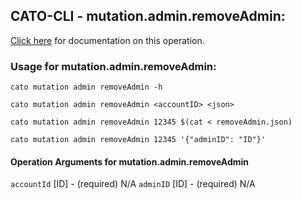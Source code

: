 
## CATO-CLI - mutation.admin.removeAdmin:
[Click here](https://api.catonetworks.com/documentation/#mutation-removeAdmin) for documentation on this operation.

### Usage for mutation.admin.removeAdmin:

`cato mutation admin removeAdmin -h`

`cato mutation admin removeAdmin <accountID> <json>`

`cato mutation admin removeAdmin 12345 $(cat < removeAdmin.json)`

`cato mutation admin removeAdmin 12345 '{"adminID": "ID"}'`

#### Operation Arguments for mutation.admin.removeAdmin ####
`accountId` [ID] - (required) N/A 
`adminID` [ID] - (required) N/A 
